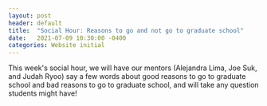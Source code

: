```yaml
---
layout: post
header: default
title:  "Social Hour: Reasons to go and not go to graduate school"
date:   2021-07-09 10:30:00 -0400
categories: Website initial
---
```

This week's social hour, we will have our mentors (Alejandra Lima, Joe Suk, and Judah Ryoo) say a few words about good reasons to go to graduate school and bad reasons to go to graduate school, and will take any question students might have!
